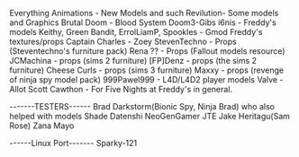 Everything Animations - New Models and such
Revilution- Some models and Graphics
Brutal Doom - Blood System
Doom3-Gibs
i6nis - Freddy's models
Keithy, Green Bandit, ErrolLiamP, Spookles - Gmod Freddy's textures/props
Captain Charles - Zoey
StevenTechno - Props (Steventechno's furniture pack)
Rena ?? - Props (Fallout models resource)
JCMachina - props (sims 2 furniture)
[FP]Denz - props (the sims 2 furniture)
Cheese Curls - props (sims 3 furniture)
Maxxy - props (revenge of ninja spy model pack)
999Pawel999 - L4D/L4D2 player models
Valve - Allot
Scott Cawthon - For Five Nights at Freddy's in general.

-------TESTERS------
Brad Darkstorm(Bionic Spy, Ninja Brad) who also helped with models
Shade Datenshi
NeoGenGamer
JTE
Jake Heritagu(Sam Rose)
Zana Mayo

------Linux Port-------
Sparky-121